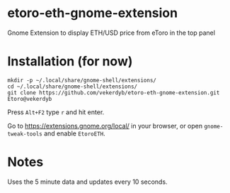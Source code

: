 # etoro-eth-gnome-extension
Gnome Extension to display ETH/USD price from eToro in the top panel

# Installation (for now)
```
mkdir -p ~/.local/share/gnome-shell/extensions/
cd ~/.local/share/gnome-shell/extensions/
git clone https://github.com/vekerdyb/etoro-eth-gnome-extension.git Etoro@vekerdyb
```
Press `Alt+F2` type `r` and hit enter.

Go to https://extensions.gnome.org/local/ in your browser, or open `gnome-tweak-tools` and enable `EtoroETH`.

# Notes
Uses the 5 minute data and updates every 10 seconds.

